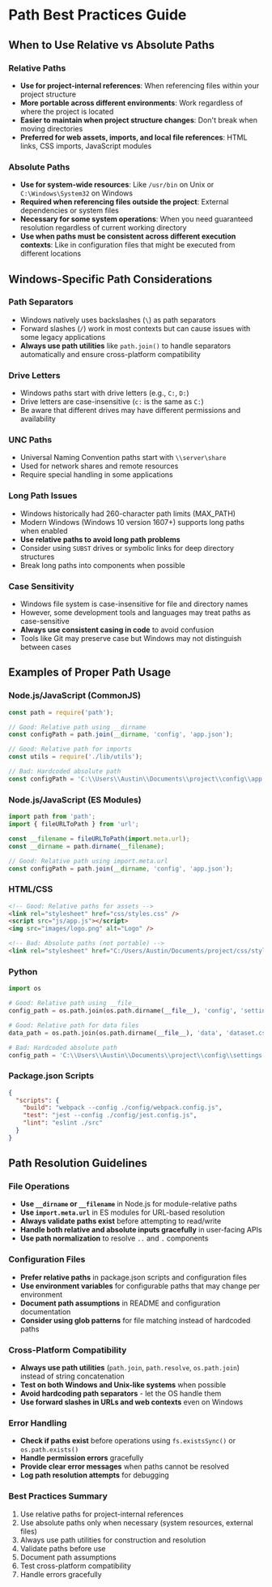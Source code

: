 # Path Best Practices Guide

## When to Use Relative vs Absolute Paths

### Relative Paths

- **Use for project-internal references**: When referencing files within your project structure
- **More portable across different environments**: Work regardless of where the project is located
- **Easier to maintain when project structure changes**: Don't break when moving directories
- **Preferred for web assets, imports, and local file references**: HTML links, CSS imports, JavaScript modules

### Absolute Paths

- **Use for system-wide resources**: Like `/usr/bin` on Unix or `C:\Windows\System32` on Windows
- **Required when referencing files outside the project**: External dependencies or system files
- **Necessary for some system operations**: When you need guaranteed resolution regardless of current working directory
- **Use when paths must be consistent across different execution contexts**: Like in configuration files that might be executed from different locations

## Windows-Specific Path Considerations

### Path Separators

- Windows natively uses backslashes (`\`) as path separators
- Forward slashes (`/`) work in most contexts but can cause issues with some legacy applications
- **Always use path utilities** like `path.join()` to handle separators automatically and ensure cross-platform compatibility

### Drive Letters

- Windows paths start with drive letters (e.g., `C:`, `D:`)
- Drive letters are case-insensitive (`c:` is the same as `C:`)
- Be aware that different drives may have different permissions and availability

### UNC Paths

- Universal Naming Convention paths start with `\\server\share`
- Used for network shares and remote resources
- Require special handling in some applications

### Long Path Issues

- Windows historically had 260-character path limits (MAX_PATH)
- Modern Windows (Windows 10 version 1607+) supports long paths when enabled
- **Use relative paths to avoid long path problems**
- Consider using `SUBST` drives or symbolic links for deep directory structures
- Break long paths into components when possible

### Case Sensitivity

- Windows file system is case-insensitive for file and directory names
- However, some development tools and languages may treat paths as case-sensitive
- **Always use consistent casing in code** to avoid confusion
- Tools like Git may preserve case but Windows may not distinguish between cases

## Examples of Proper Path Usage

### Node.js/JavaScript (CommonJS)

```javascript
const path = require('path');

// Good: Relative path using __dirname
const configPath = path.join(__dirname, 'config', 'app.json');

// Good: Relative path for imports
const utils = require('./lib/utils');

// Bad: Hardcoded absolute path
const configPath = 'C:\\Users\\Austin\\Documents\\project\\config\\app.json';
```

### Node.js/JavaScript (ES Modules)

```javascript
import path from 'path';
import { fileURLToPath } from 'url';

const __filename = fileURLToPath(import.meta.url);
const __dirname = path.dirname(__filename);

// Good: Relative path using import.meta.url
const configPath = path.join(__dirname, 'config', 'app.json');
```

### HTML/CSS

```html
<!-- Good: Relative paths for assets -->
<link rel="stylesheet" href="css/styles.css" />
<script src="js/app.js"></script>
<img src="images/logo.png" alt="Logo" />

<!-- Bad: Absolute paths (not portable) -->
<link rel="stylesheet" href="C:/Users/Austin/Documents/project/css/styles.css" />
```

### Python

```python
import os

# Good: Relative path using __file__
config_path = os.path.join(os.path.dirname(__file__), 'config', 'settings.json')

# Good: Relative path for data files
data_path = os.path.join(os.path.dirname(__file__), 'data', 'dataset.csv')

# Bad: Hardcoded absolute path
config_path = 'C:\\Users\\Austin\\Documents\\project\\config\\settings.json'
```

### Package.json Scripts

```json
{
  "scripts": {
    "build": "webpack --config ./config/webpack.config.js",
    "test": "jest --config ./config/jest.config.js",
    "lint": "eslint ./src"
  }
}
```

## Path Resolution Guidelines

### File Operations

- **Use `__dirname` or `__filename`** in Node.js for module-relative paths
- **Use `import.meta.url`** in ES modules for URL-based resolution
- **Always validate paths exist** before attempting to read/write
- **Handle both relative and absolute inputs gracefully** in user-facing APIs
- **Use path normalization** to resolve `..` and `.` components

### Configuration Files

- **Prefer relative paths** in package.json scripts and configuration files
- **Use environment variables** for configurable paths that may change per environment
- **Document path assumptions** in README and configuration documentation
- **Consider using glob patterns** for file matching instead of hardcoded paths

### Cross-Platform Compatibility

- **Always use path utilities** (`path.join`, `path.resolve`, `os.path.join`) instead of string concatenation
- **Test on both Windows and Unix-like systems** when possible
- **Avoid hardcoding path separators** - let the OS handle them
- **Use forward slashes in URLs and web contexts** even on Windows

### Error Handling

- **Check if paths exist** before operations using `fs.existsSync()` or `os.path.exists()`
- **Handle permission errors** gracefully
- **Provide clear error messages** when paths cannot be resolved
- **Log path resolution attempts** for debugging

### Best Practices Summary

1. Use relative paths for project-internal references
2. Use absolute paths only when necessary (system resources, external files)
3. Always use path utilities for construction and resolution
4. Validate paths before use
5. Document path assumptions
6. Test cross-platform compatibility
7. Handle errors gracefully
